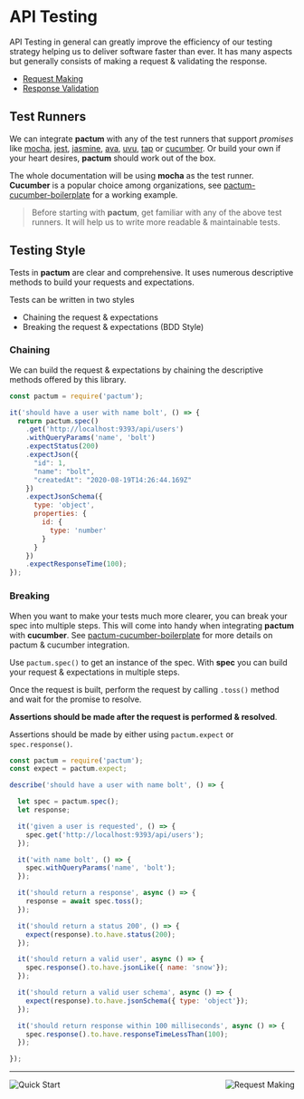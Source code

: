 # API Testing

API Testing in general can greatly improve the efficiency of our testing strategy helping us to deliver software faster than ever. It has many aspects but generally consists of making a request & validating the response.

- [Request Making](request-making)
- [Response Validation](response-validation)

## Test Runners

We can integrate **pactum** with any of the test runners that support *promises* like [mocha](https://www.npmjs.com/package/mocha), [jest](https://www.npmjs.com/package/jest), [jasmine](https://www.npmjs.com/package/jasmine), [ava](https://www.npmjs.com/package/ava), [uvu](https://www.npmjs.com/package/uvu), [tap](https://www.npmjs.com/package/tap) or [cucumber](https://www.npmjs.com/package/@cucumber). Or build your own if your heart desires, **pactum** should work out of the box.

The whole documentation will be using **mocha** as the test runner. **Cucumber** is a popular choice among organizations, see [pactum-cucumber-boilerplate](https://github.com/pactumjs/pactum-cucumber-boilerplate) for a working example.
  
> Before starting with **pactum**, get familiar with any of the above test runners. It will help us to write more readable & maintainable tests. 

## Testing Style

Tests in **pactum** are clear and comprehensive. It uses numerous descriptive methods to build your requests and expectations.

Tests can be written in two styles

* Chaining the request & expectations
* Breaking the request & expectations (BDD Style)

### Chaining

We can build the request & expectations by chaining the descriptive methods offered by this library.

```javascript
const pactum = require('pactum');

it('should have a user with name bolt', () => {
  return pactum.spec()
    .get('http://localhost:9393/api/users')
    .withQueryParams('name', 'bolt')
    .expectStatus(200)
    .expectJson({
      "id": 1,
      "name": "bolt",
      "createdAt": "2020-08-19T14:26:44.169Z"
    })
    .expectJsonSchema({
      type: 'object',
      properties: {
        id: {
          type: 'number'
        }
      }
    })
    .expectResponseTime(100);
});
```

### Breaking

When you want to make your tests much more clearer, you can break your spec into multiple steps. This will come into handy when integrating **pactum** with **cucumber**. See [pactum-cucumber-boilerplate](https://github.com/pactumjs/pactum-cucumber-boilerplate) for more details on pactum & cucumber integration.


Use `pactum.spec()` to get an instance of the spec. With **spec** you can build your request & expectations in multiple steps.

Once the request is built, perform the request by calling `.toss()` method and wait for the promise to resolve.

**Assertions should be made after the request is performed & resolved**.

Assertions should be made by either using `pactum.expect` or `spec.response()`.

```javascript
const pactum = require('pactum');
const expect = pactum.expect;

describe('should have a user with name bolt', () => {

  let spec = pactum.spec();
  let response;

  it('given a user is requested', () => {
    spec.get('http://localhost:9393/api/users');
  });

  it('with name bolt', () => {
    spec.withQueryParams('name', 'bolt');
  });

  it('should return a response', async () => {
    response = await spec.toss();
  });

  it('should return a status 200', () => {
    expect(response).to.have.status(200);
  });

  it('should return a valid user', async () => {
    spec.response().to.have.jsonLike({ name: 'snow'});
  });

  it('should return a valid user schema', async () => {
    expect(response).to.have.jsonSchema({ type: 'object'});
  });

  it('should return response within 100 milliseconds', async () => {
    spec.response().to.have.responseTimeLessThan(100);
  });

});
```

----

<a href="#/quick-start" >
  <img src="https://img.shields.io/badge/PREV-Quick%20Start-orange" alt="Quick Start" align="left" style="display: inline;" />
</a>
<a href="#/request-making" >
  <img src="https://img.shields.io/badge/NEXT-Request%20Making-blue" alt="Request Making" align="right" style="display: inline;" />
</a>
